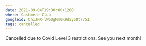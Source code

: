 ```yaml
---
date: 2021-09-04T19:30:00+1200
where: Cashmere Club
googleid: ChIJNX-lW6UgMm0R9d5y5Ot775I
tags: cancelled
---
```


Cancelled due to Covid Level 3 restrictions. See you next month!